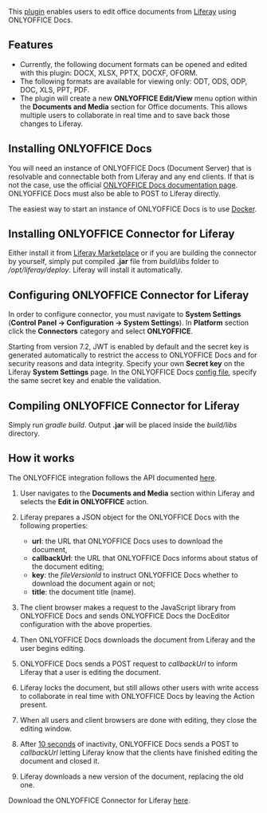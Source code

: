 This [plugin](https://github.com/ONLYOFFICE/onlyoffice-liferay) enables users to edit office documents from [Liferay](https://www.liferay.com/) using ONLYOFFICE Docs.

## Features

* Currently, the following document formats can be opened and edited with this plugin: DOCX, XLSX, PPTX, DOCXF, OFORM.
* The following formats are available for viewing only: ODT, ODS, ODP, DOC, XLS, PPT, PDF.
* The plugin will create a new **ONLYOFFICE Edit/View** menu option within the **Documents and Media** section for Office documents. This allows multiple users to collaborate in real time and to save back those changes to Liferay.

## Installing ONLYOFFICE Docs

You will need an instance of ONLYOFFICE Docs (Document Server) that is resolvable and connectable both from Liferay and any end clients. If that is not the case, use the official [ONLYOFFICE Docs documentation page](https://helpcenter.onlyoffice.com/server/linux/document/linux-installation.aspx). ONLYOFFICE Docs must also be able to POST to Liferay directly.

The easiest way to start an instance of ONLYOFFICE Docs is to use [Docker](https://github.com/onlyoffice/Docker-DocumentServer).

## Installing ONLYOFFICE Connector for Liferay

Either install it from [Liferay Marketplace](https://web.liferay.com/marketplace/-/mp/application/171169174) or if you are building the connector by yourself, simply put compiled **.jar** file from *build\libs* folder to */opt/liferay/deploy*. Liferay will install it automatically.

## Configuring ONLYOFFICE Connector for Liferay

In order to configure connector, you must navigate to **System Settings** (**Control Panel -> Configuration -> System Settings**). In **Platform** section click the **Connectors** category and select **ONLYOFFICE**.

Starting from version 7.2, JWT is enabled by default and the secret key is generated automatically to restrict the access to ONLYOFFICE Docs and for security reasons and data integrity. Specify your own **Secret key** on the Liferay **System Settings** page. In the ONLYOFFICE Docs [config file](../../../Additional%20API/Signature/index.md), specify the same secret key and enable the validation.

## Compiling ONLYOFFICE Connector for Liferay

Simply run *gradle build*. Output **.jar** will be placed inside the *build/libs* directory.

## How it works

The ONLYOFFICE integration follows the API documented [here](../../Basic%20concepts/index.md).

1. User navigates to the **Documents and Media** section within Liferay and selects the **Edit in ONLYOFFICE** action.

2. Liferay prepares a JSON object for the ONLYOFFICE Docs with the following properties:

   * **url**: the URL that ONLYOFFICE Docs uses to download the document,
   * **callbackUrl**: the URL that ONLYOFFICE Docs informs about status of the document editing;
   * **key**: the *fileVersionId* to instruct ONLYOFFICE Docs whether to download the document again or not;
   * **title**: the document title (name).

3. The client browser makes a request to the JavaScript library from ONLYOFFICE Docs and sends ONLYOFFICE Docs the DocEditor configuration with the above properties.

4. Then ONLYOFFICE Docs downloads the document from Liferay and the user begins editing.

5. ONLYOFFICE Docs sends a POST request to *callbackUrl* to inform Liferay that a user is editing the document.

6. Liferay locks the document, but still allows other users with write access to collaborate in real time with ONLYOFFICE Docs by leaving the Action present.

7. When all users and client browsers are done with editing, they close the editing window.

8. After [10 seconds](../../How%20It%20Works/Saving%20file/#save-delay) of inactivity, ONLYOFFICE Docs sends a POST to *callbackUrl* letting Liferay know that the clients have finished editing the document and closed it.

9. Liferay downloads a new version of the document, replacing the old one.

Download the ONLYOFFICE Connector for Liferay [here](https://github.com/ONLYOFFICE/onlyoffice-liferay).
